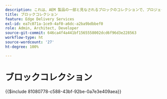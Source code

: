 ```yaml
---
description: これは、AEM 製品の一部と見なされるブロックのコレクションで、プロジェクト内のブロックのブループリントとして推奨されます。
title: ブロックコレクション
feature: Edge Delivery Services
exl-id: ea7c071a-1ce9-4af0-a6dc-a2ba9bdbbef0
role: Admin, Architect, Developer
source-git-commit: 646ca4f4a441bf1565558002dcd6f96d3e228563
workflow-type: ht
source-wordcount: '27'
ht-degree: 100%

---
```


# ブロックコレクション

{{$include 81080778-c588-43bf-92be-0a7e3e409aea}}

